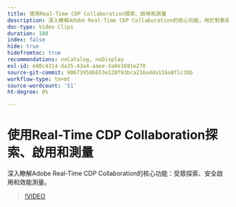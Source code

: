 ```yaml
---
title: 使用Real-Time CDP Collaboration探索、啟用和測量
description: 深入瞭解Adobe Real-Time CDP Collaboration的核心功能，用於對象探索、安全啟用和效能測量。
doc-type: Video Clips
duration: 180
index: false
hide: true
hidefromtoc: true
recommendations: noCatalog, noDisplay
exl-id: e80c4314-da35-43a4-aaee-3a0e1691e270
source-git-commit: 90671959b653e120f93bca216a4da116a8f1c3bb
workflow-type: tm+mt
source-wordcount: '51'
ht-degree: 0%

---
```


# 使用Real-Time CDP Collaboration探索、啟用和測量

深入瞭解Adobe Real-Time CDP Collaboration的核心功能：受眾探索、安全啟用和效能測量。

<!-- 72_OS511_3442426_179_discover-activate-and-measure-with-realtime-cdp-collaboration -->
>[!VIDEO](https://video.tv.adobe.com/v/3458275/?learn=on&enablevpops=true)
